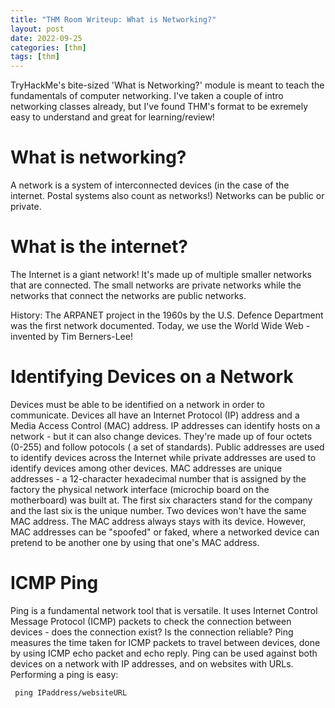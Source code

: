 ```yaml
---
title: "THM Room Writeup: What is Networking?"
layout: post
date: 2022-09-25
categories: [thm]
tags: [thm]
---
```


TryHackMe's bite-sized 'What is Networking?' module is meant to teach the fundamentals of computer
networking. I've taken a couple of intro networking classes already, but I've found THM's format to 
be exremely easy to understand and great for learning/review! 

# What is networking? 
A network is a system of interconnected devices (in the case of the internet. Postal systems 
also count as networks!) Networks can be public or private. 

# What is the internet?
The Internet is a giant network! It's made up of multiple smaller networks that are connected. 
The small networks are private networks while the networks that connect the networks are public networks.

History: The ARPANET project in the 1960s by the U.S. Defence Department was the first network 
documented. Today, we use the World Wide Web - invented by Tim Berners-Lee!

# Identifying Devices on a Network
Devices must be able to be identified on a network in order to communicate. Devices all have an Internet 
Protocol (IP) address and a Media Access Control (MAC) address. IP addresses can identify hosts on a 
network - but it can also change devices. They're made up of four octets (0-255) and follow potocols (
a set of standards). Public addresses are used to identify devices across the Internet while private 
addresses are used to identify devices among other devices. MAC addresses are unique addresses - a 
12-character hexadecimal number that is assigned by the factory the physical network interface (microchip 
board on the motherboard) was built at. The first six characters stand for the company and the last 
six is the unique number. Two devices won't have the same MAC address. The MAC address always stays 
with its device. However, MAC addresses can be "spoofed" or faked, where a networked device can pretend 
to be another one by using that one's MAC address. 

# ICMP Ping
Ping is a fundamental network tool that is versatile. It uses Internet Control Message Protocol (ICMP) 
packets to check the connection between devices - does the connection exist? Is the connection 
reliable? Ping measures the time taken for ICMP packets to travel between devices, done by using 
ICMP echo packet and echo reply. Ping can be used against both devices on a network with IP addresses, 
and on websites with URLs. 
Performing a ping is easy: 
``` 
 ping IPaddress/websiteURL
```
